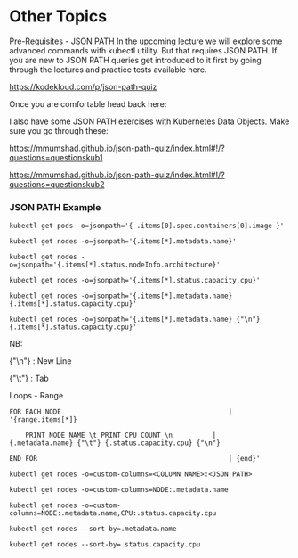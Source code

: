 # Other Topics

Pre-Requisites - JSON PATH
In the upcoming lecture we will explore some advanced commands with kubectl utility. But that requires JSON PATH. If you are new to JSON PATH queries get introduced to it first by going through the lectures and practice tests available here.

https://kodekloud.com/p/json-path-quiz



Once you are comfortable head back here:



I also have some JSON PATH exercises with Kubernetes Data Objects. Make sure you go through these:

https://mmumshad.github.io/json-path-quiz/index.html#!/?questions=questionskub1

https://mmumshad.github.io/json-path-quiz/index.html#!/?questions=questionskub2


### JSON PATH Example
```
kubectl get pods -o=jsonpath='{ .items[0].spec.containers[0].image }'

kubectl get nodes -o=jsonpath='{.items[*].metadata.name}'

kubectl get nodes -o=jsonpath='{.items[*].status.nodeInfo.architecture}'

kubectl get nodes -o=jsonpath='{.items[*].status.capacity.cpu}'

kubectl get nodes -o=jsonpath='{.items[*].metadata.name}{.items[*].status.capacity.cpu}'

kubectl get nodes -o=jsonpath='{.items[*].metadata.name} {"\n"} {.items[*].status.capacity.cpu}'
```

NB:

{"\n"} : New Line

{"\t"} : Tab



Loops - Range
```
FOR EACH NODE                                          | '{range.items[*]}

	PRINT NODE NAME \t PRINT CPU COUNT \n          | 	{.metadata.name} {"\t"} {.status.capacity.cpu} {"\n"}

END FOR                                                | {end}'
```

```
kubectl get nodes -o=custom-columns=<COLUMN NAME>:<JSON PATH>

kubectl get nodes -o=custom-columns=NODE:.metadata.name

kubectl get nodes -o=custom-columns=NODE:.metadata.name,CPU:.status.capacity.cpu

kubectl get nodes --sort-by=.metadata.name

kubectl get nodes --sort-by=.status.capacity.cpu
```


